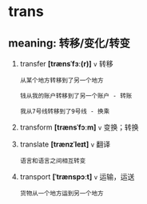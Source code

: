 # trans

## meaning: 转移/变化/转变

1. transfer **[trænsˈfɜː(r)]** `v` 转移

   ```
   从某个地方转移到了另一个地方

   钱从我的账户转移到了另一个账户 - 转账

   我从7号线转移到了9号线 - 换乘
   ```

2. transform **[trænsˈfɔːm]** `v` 变换；转换

3. translate **[trænzˈleɪt]** `v` 翻译

   ```
   语言和语言之间相互转变
   ```

4. transport **[ˈtrænspɔːt]** `v` 运输，运送

   ```
   货物从一个地方运到另一个地方
   ```
